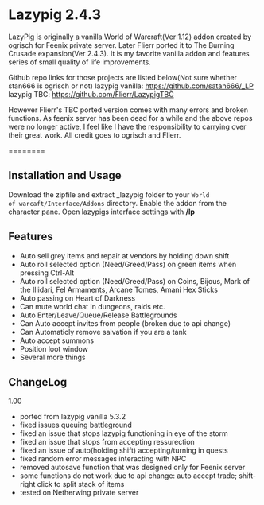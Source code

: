 # Lazypig 2.4.3

LazyPig is originally a vanilla World of Warcraft(Ver 1.12) addon created by ogrisch for Feenix private server. Later Flierr ported it to The Burning Crusade expansion(Ver 2.4.3). It is my favorite vanilla addon and features series of small quality of life improvements. 

Github repo links for those projects are listed below(Not sure whether stan666 is ogrisch or not)
lazypig vanilla: https://github.com/satan666/_LP
lazypig TBC: https://github.com/Flierr/LazypigTBC

However Flierr's TBC ported version comes with many errors and broken functions. As feenix server has been dead for a while and the above repos were no longer active, I feel like I have the responsibility to carrying over their great work. All credit goes to ogrisch and Flierr.

========

## Installation and Usage

Download the zipfile and extract _lazypig folder to your <code>World of warcaft/Interface/Addons</code> directory. Enable the addon from the character pane. Open lazypigs interface settings with <b>/lp</b>

## Features

- Auto sell grey items and repair at vendors by holding down shift
- Auto roll selected option (Need/Greed/Pass) on green items when pressing Ctrl-Alt
- Auto roll selected option (Need/Greed/Pass) on Coins, Bijous, Mark of the Illidari, Fel Armaments, Arcane Tomes, Amani Hex Sticks
- Auto passing on Heart of Darkness
- Can mute world chat in dungeons, raids etc.
- Auto Enter/Leave/Queue/Release Battlegrounds
- Can Auto accept invites from people (broken due to api change)
- Can Automaticly remove salvation if you are a tank
- Auto accept summons
- Position loot window
- Several more things

## ChangeLog

1.00
- ported from lazypig vanilla 5.3.2
- fixed issues queuing battleground
- fixed an issue that stops lazypig functioning in eye of the storm
- fixed an issue that stops from accepting ressurection
- fixed an issue of auto(holding shift) accepting/turning in quests 
- fixed random error messages interacting with NPC
- removed autosave function that was designed only for Feenix server
- some functions do not work due to api change: auto accept trade; shift-right click to split stack of items
- tested on Netherwing private server
